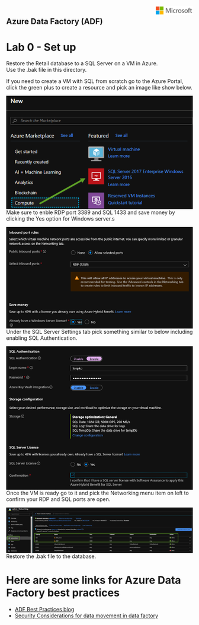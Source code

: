 <img style="float: right;" src="../../graphics/solutions-microsoft-logo-small.png">

## Azure Data Factory (ADF) 
# Lab 0 - Set up

Restore the Retail database to a SQL Server on a VM in Azure.  
Use the .bak file in this directory.

If you need to create a VM with SQL from scratch go to the Azure Portal, click the green plus to create a resource and
pick an image like show below.

<img style="float: right;" src="../../graphics/createsqlvm.png">


Make sure to enble RDP port 3389 and SQL 1433 and save money by clicking the Yes option for Windows server.s

<img style="float: right;" src="../../graphics/sqlvmscreen1.png">


Under the SQL Server Settings tab pick something similar to below including enabling SQL Authentication.

<img style="float: right;" src="../../graphics/sqlvmscreen2.png">


Once the VM is ready go to it and pick the Networking menu item on left to confirm your RDP and SQL ports are open.

<img style="float: right;" src="../../graphics/sqlvmscreen3.png">

Restore the .bak file to the database.

# Here are some links for Azure Data Factory best practices 

- [ADF Best Practices blog](https://blog.coeo.com/craigparsons/2017/04/21/azure-data-factory-best-practices-part-1)
- [Security Considerations for data movement in data factory](https://docs.microsoft.com/en-us/azure/data-factory/data-movement-security-considerations)
